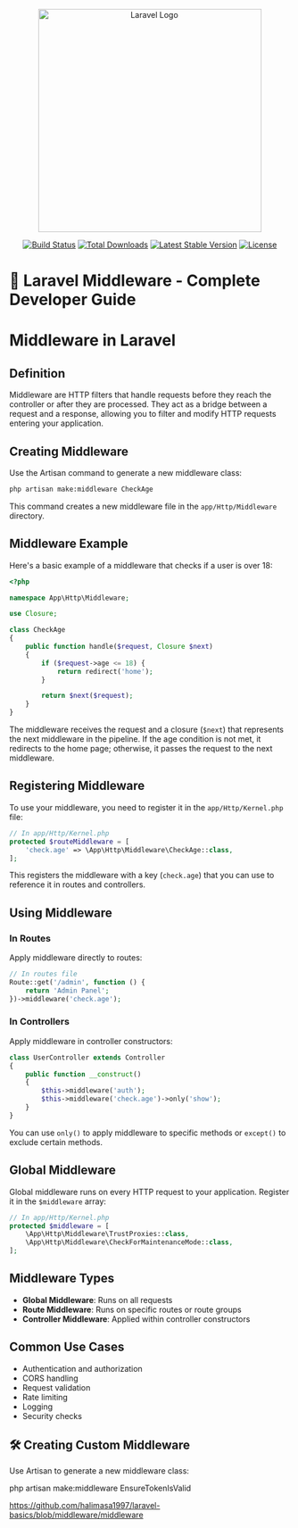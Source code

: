 <p align="center"><a href="https://laravel.com" target="_blank"><img src="https://raw.githubusercontent.com/laravel/art/master/logo-lockup/5%20SVG/2%20CMYK/1%20Full%20Color/laravel-logolockup-cmyk-red.svg" width="400" alt="Laravel Logo"></a></p>

<p align="center">
<a href="https://github.com/laravel/framework/actions"><img src="https://github.com/laravel/framework/workflows/tests/badge.svg" alt="Build Status"></a>
<a href="https://packagist.org/packages/laravel/framework"><img src="https://img.shields.io/packagist/dt/laravel/framework" alt="Total Downloads"></a>
<a href="https://packagist.org/packages/laravel/framework"><img src="https://img.shields.io/packagist/v/laravel/framework" alt="Latest Stable Version"></a>
<a href="https://packagist.org/packages/laravel/framework"><img src="https://img.shields.io/packagist/l/laravel/framework" alt="License"></a>
</p>

# 🔐 Laravel Middleware - Complete Developer Guide



# Middleware in Laravel

## Definition
Middleware are HTTP filters that handle requests before they reach the controller or after they are processed. They act as a bridge between a request and a response, allowing you to filter and modify HTTP requests entering your application.

## Creating Middleware

Use the Artisan command to generate a new middleware class:

```bash
php artisan make:middleware CheckAge
```

This command creates a new middleware file in the `app/Http/Middleware` directory.

## Middleware Example

Here's a basic example of a middleware that checks if a user is over 18:

```php
<?php

namespace App\Http\Middleware;

use Closure;

class CheckAge
{
    public function handle($request, Closure $next)
    {
        if ($request->age <= 18) {
            return redirect('home');
        }

        return $next($request);
    }
}
```

The middleware receives the request and a closure (`$next`) that represents the next middleware in the pipeline. If the age condition is not met, it redirects to the home page; otherwise, it passes the request to the next middleware.

## Registering Middleware

To use your middleware, you need to register it in the `app/Http/Kernel.php` file:

```php
// In app/Http/Kernel.php
protected $routeMiddleware = [
    'check.age' => \App\Http\Middleware\CheckAge::class,
];
```

This registers the middleware with a key (`check.age`) that you can use to reference it in routes and controllers.

## Using Middleware

### In Routes

Apply middleware directly to routes:

```php
// In routes file
Route::get('/admin', function () {
    return 'Admin Panel';
})->middleware('check.age');
```

### In Controllers

Apply middleware in controller constructors:

```php
class UserController extends Controller
{
    public function __construct()
    {
        $this->middleware('auth');
        $this->middleware('check.age')->only('show');
    }
}
```

You can use `only()` to apply middleware to specific methods or `except()` to exclude certain methods.

## Global Middleware

Global middleware runs on every HTTP request to your application. Register it in the `$middleware` array:

```php
// In app/Http/Kernel.php
protected $middleware = [
    \App\Http\Middleware\TrustProxies::class,
    \App\Http\Middleware\CheckForMaintenanceMode::class,
];
```

## Middleware Types

- **Global Middleware**: Runs on all requests
- **Route Middleware**: Runs on specific routes or route groups
- **Controller Middleware**: Applied within controller constructors

## Common Use Cases

- Authentication and authorization
- CORS handling
- Request validation
- Rate limiting
- Logging
- Security checks


## 🛠️ Creating Custom Middleware

Use Artisan to generate a new middleware class:


php artisan make:middleware EnsureTokenIsValid


https://github.com/halimasa1997/laravel-basics/blob/middleware/middleware
